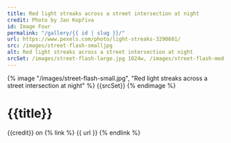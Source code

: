 ```yaml
---
title: Red light streaks across a street intersection at night
credit: Photo by Jan Kopřiva
id: Image Four
permalink: "/gallery/{{ id | slug }}/"
url: https://www.pexels.com/photo/light-streaks-3290601/
src: /images/street-flash-smalljpg
alt: Red light streaks across a street intersection at night
srcSet: /images/street-flash-large.jpg 1024w, /images/street-flash-med.jpg 640w, /images/street-flash-small.jpg 320w
---
```


{% image "/images/street-flash-small.jpg", "Red light streaks across a street intersection at night" %}
{{srcSet}}
{% endimage %}

# {{title}}

{{credit}} on {% link %} {{ url }} {% endlink %}